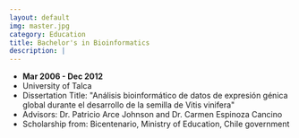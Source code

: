 ```yaml
---
layout: default
img: master.jpg
category: Education
title: Bachelor's in Bioinformatics
description: |
---
```


* __Mar 2006 - Dec 2012__
* University of Talca
* Dissertation Title: "Análisis bioinformático de datos de expresión génica global durante el desarrollo de la semilla de Vitis vinifera"
* Advisors: Dr. Patricio Arce Johnson and Dr. Carmen Espinoza Cancino
* Scholarship from: Bicentenario, Ministry of Education, Chile government

